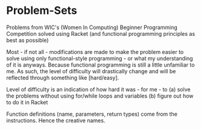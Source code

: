 # Problem-Sets

Problems from WIC's (Women In Computing) Beginner Programming Competition solved using Racket (and functional programming principles as best as possible)

Most - if not all - modifications are made to make the problem easier to solve using only functional-style programming - or what my understanding of it is anyways. Because functional programming is still a little unfamiliar to me. As such, the level of difficulty will drastically change and will be reflected through something like [hard/easy].

Level of difficulty is an indication of how hard it was - for me - to
  (a) solve the problems without using for/while loops and variables
  (b) figure out how to do it in Racket

Function definitions (name, parameters, return types) come from the instructions. Hence the creative names.
